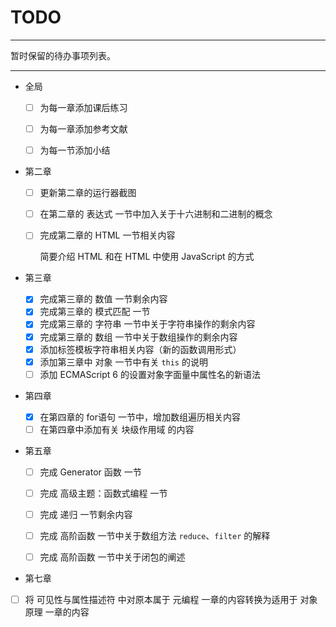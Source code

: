 

# TODO

---

暂时保留的待办事项列表。



---

- 全局

  - [ ] 为每一章添加课后练习

  - [ ] 为每一章添加参考文献

  - [ ]   为每一节添加小结
  
- 第二章

  - [ ] 更新第二章的运行器截图

  - [ ] 在第二章的 表达式 一节中加入关于十六进制和二进制的概念
  
  - [ ] 完成第二章的 HTML 一节相关内容
  
    简要介绍 HTML 和在 HTML 中使用 JavaScript 的方式
  
- 第三章

  - [x] 完成第三章的 数值 一节剩余内容
  - [x] 完成第三章的 模式匹配 一节
  - [x] 完成第三章的 字符串 一节中关于字符串操作的剩余内容
  - [x] 完成第三章的 数组 一节中关于数组操作的剩余内容
  - [x] 添加标签模板字符串相关内容（新的函数调用形式）
  - [x] 添加第三章中 对象 一节中有关 `this` 的说明
  - [ ] 添加 ECMAScript 6 的设置对象字面量中属性名的新语法 
  
- 第四章

  - [x] 在第四章的 for语句 一节中，增加数组遍历相关内容
  - [ ] 在第四章中添加有关 块级作用域 的内容 
  
- 第五章
  - [ ] 完成  Generator 函数 一节
  - [ ] 完成 高级主题：函数式编程 一节
  - [ ] 完成 递归 一节剩余内容
  - [ ] 完成 高阶函数 一节中关于数组方法 `reduce`、`filter` 的解释
  - [ ] 完成 高阶函数 一节中关于闭包的阐述
  
  
  
-  第七章
  
  - [ ] 将 可见性与属性描述符 中对原本属于 元编程 一章的内容转换为适用于 对象原理 一章的内容
